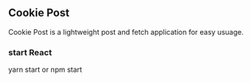 ## Cookie Post
Cookie Post is a lightweight post and fetch application for easy usuage.

### start React
yarn start or npm start
